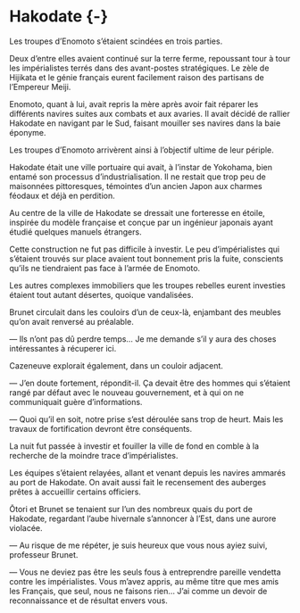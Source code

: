 # Hakodate {-}

Les troupes d’Enomoto s’étaient scindées en trois parties.

Deux d’entre elles avaient continué sur la terre ferme, repoussant tour à
tour les impérialistes terrés dans des avant-postes stratégiques. Le zèle
de Hijikata et le génie français eurent facilement raison des partisans de
l’Empereur Meiji.

Enomoto, quant à lui, avait repris la mère après avoir fait réparer les
différents navires suites aux combats et aux avaries. Il avait décidé de
rallier Hakodate en navigant par le Sud, faisant mouiller ses navires dans
la baie éponyme.

Les troupes d’Enomoto arrivèrent ainsi à l’objectif ultime de leur périple.

Hakodate était une ville portuaire qui avait, à l’instar de Yokohama, bien
entamé son processus d’industrialisation. Il ne restait que trop peu de
maisonnées pittoresques, témointes d’un ancien Japon aux charmes féodaux et
déjà en perdition.

Au centre de la ville de Hakodate se dressait une forteresse en étoile,
inspirée du modèle française et conçue par un ingénieur japonais ayant étudié
quelques manuels étrangers.

Cette construction ne fut pas difficile à investir. Le peu d’impérialistes qui
s’étaient trouvés sur place avaient tout bonnement pris la fuite, conscients
qu’ils ne tiendraient pas face à l’armée de Enomoto.

Les autres complexes immobiliers que les troupes rebelles eurent investies
étaient tout autant désertes, quoique vandalisées.

Brunet circulait dans les couloirs d’un de ceux-là, enjambant des meubles
qu’on avait renversé au préalable.

— Ils n’ont pas dû perdre temps… Je me demande s’il y aura des choses
intéressantes à récuperer ici.

Cazeneuve explorait également, dans un couloir adjacent.

— J’en doute fortement, répondit-il. Ça devait être des hommes qui s’étaient
rangé par défaut avec le nouveau gouvernement, et à qui on ne communiquait
guère d’informations.

— Quoi qu’il en soit, notre prise s’est déroulée sans trop de heurt. Mais les
travaux de fortification devront être conséquents.

La nuit fut passée à investir et fouiller la ville de fond en comble à la
recherche de la moindre trace d’impérialistes.

Les équipes s’étaient relayées, allant et venant depuis les navires ammarés
au port de Hakodate. On avait aussi fait le recensement des auberges prêtes à
accueillir certains officiers.

Ōtori et Brunet se tenaient sur l’un des nombreux quais du port de Hakodate,
regardant l’aube hivernale s’annoncer à l’Est, dans une aurore violacée.

— Au risque de me répéter, je suis heureux que vous nous ayiez suivi,
professeur Brunet.

— Vous ne deviez pas être les seuls fous à entreprendre pareille vendetta
contre les impérialistes. Vous m’avez appris, au même titre que mes amis
les Français, que seul, nous ne faisons rien… J’ai comme un devoir de
reconnaissance et de résultat envers vous.
